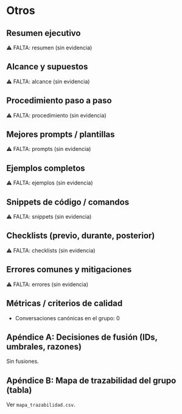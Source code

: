 # Otros

## Resumen ejecutivo
⚠️ FALTA: resumen (sin evidencia)

## Alcance y supuestos
⚠️ FALTA: alcance (sin evidencia)

## Procedimiento paso a paso
⚠️ FALTA: procedimiento (sin evidencia)

## Mejores prompts / plantillas
⚠️ FALTA: prompts (sin evidencia)

## Ejemplos completos
⚠️ FALTA: ejemplos (sin evidencia)

## Snippets de código / comandos
⚠️ FALTA: snippets (sin evidencia)

## Checklists (previo, durante, posterior)
⚠️ FALTA: checklists (sin evidencia)

## Errores comunes y mitigaciones
⚠️ FALTA: errores (sin evidencia)

## Métricas / criterios de calidad
- Conversaciones canónicas en el grupo: 0

## Apéndice A: Decisiones de fusión (IDs, umbrales, razones)
Sin fusiones.

## Apéndice B: Mapa de trazabilidad del grupo (tabla)
Ver `mapa_trazabilidad.csv`.
